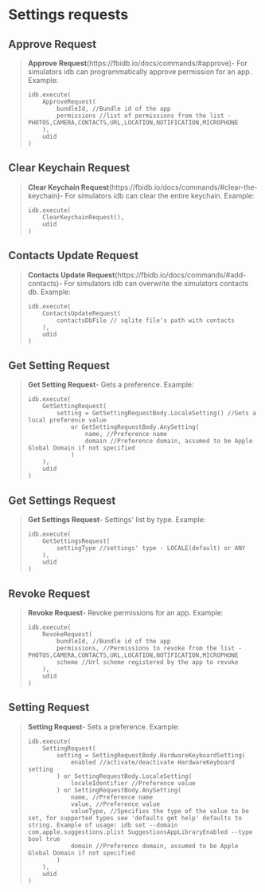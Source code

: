 <h1 id="app requests" style="color:#333;">Settings requests</h1>
<h2 style="color:#444;">Approve Request</h2>
<blockquote>
  <p><strong>Approve Request</strong>(https://fbidb.io/docs/commands/#approve)- For simulators idb can programmatically approve permission for an app. Example: 
<pre class="highlight"><code class="language-plaintext highlighter-rouge">idb.execute(
    ApproveRequest(
        bundleId, //Bundle id of the app
        permissions //list of permissions from the list - PHOTOS,CAMERA,CONTACTS,URL,LOCATION,NOTIFICATION,MICROPHONE
    ),
    udid
)</code></pre></p>
</blockquote>

<h2 style="color:#444;">Clear Keychain Request</h2>
<blockquote>
  <p><strong>Clear Keychain Request</strong>(https://fbidb.io/docs/commands/#clear-the-keychain)- For simulators idb can clear the entire keychain. Example: 
<pre class="highlight"><code class="language-plaintext highlighter-rouge">idb.execute(
    ClearKeychainRequest(),
    udid
)</code></pre></p>
</blockquote>

<h2 style="color:#444;">Contacts Update Request</h2>
<blockquote>
  <p><strong>Contacts Update Request</strong>(https://fbidb.io/docs/commands/#add-contacts)- For simulators idb can overwrite the simulators contacts db. Example: 
<pre class="highlight"><code class="language-plaintext highlighter-rouge">idb.execute(
    ContactsUpdateRequest(
        contactsDbFile // sqlite file's path with contacts
    ),
    udid
)</code></pre></p>
</blockquote>

<h2 style="color:#444;">Get Setting Request</h2>
<blockquote>
  <p><strong>Get Setting Request</strong>- Gets a preference. Example: 
<pre class="highlight"><code class="language-plaintext highlighter-rouge">idb.execute(
    GetSettingRequest(
        setting = GetSettingRequestBody.LocaleSetting() //Gets a local preference value
            or GetSettingRequestBody.AnySetting(
                name, //Preference name
                domain //Preference domain, assumed to be Apple Global Domain if not specified
            )
    ),
    udid
)</code></pre></p>
</blockquote>

<h2 style="color:#444;">Get Settings Request</h2>
<blockquote>
  <p><strong>Get Settings Request</strong>- Settings' list by type. Example: 
<pre class="highlight"><code class="language-plaintext highlighter-rouge">idb.execute(
    GetSettingsRequest(
        settingType //settings' type - LOCALE(default) or ANY
    ),
    udid
)</code></pre></p>
</blockquote>

<h2 style="color:#444;">Revoke Request</h2>
<blockquote>
  <p><strong>Revoke Request</strong>- Revoke permissions for an app. Example: 
<pre class="highlight"><code class="language-plaintext highlighter-rouge">idb.execute(
    RevokeRequest(
        bundleId, //Bundle id of the app
        permissions, //Permissions to revoke from the list - PHOTOS,CAMERA,CONTACTS,URL,LOCATION,NOTIFICATION,MICROPHONE
        scheme //Url scheme registered by the app to revoke
    ),
    udid
)</code></pre></p>
</blockquote>

<h2 style="color:#444;">Setting Request</h2>
<blockquote>
  <p><strong>Setting Request</strong>- Sets a preference. Example: 
<pre class="highlight"><code class="language-plaintext highlighter-rouge">idb.execute(
    SettingRequest(
        setting = SettingRequestBody.HardwareKeyboardSetting(
            enabled //activate/deactivate HardwareKeyboard setting
        ) or SettingRequestBody.LocaleSetting(
            localeIdentifier //Preference value
        ) or SettingRequestBody.AnySetting(
            name, //Preference name
            value, //Preference value
            valueType, //Specifies the type of the value to be set, for supported types see 'defaults get help' defaults to string. Example of usage: idb set --domain com.apple.suggestions.plist SuggestionsAppLibraryEnabled --type bool true
            domain //Preference domain, assumed to be Apple Global Domain if not specified
        )
    ),
    udid
)</code></pre></p>
</blockquote>